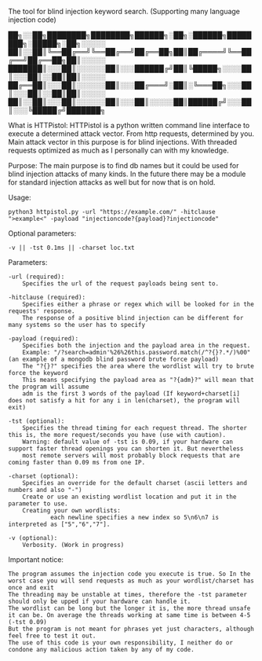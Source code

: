 The tool for blind injection keyword search. (Supporting many language injection code)

██╗░░██╗████████╗████████╗██████╗░██╗░██████╗████████╗░█████╗░██╗░░░░░
██║░░██║╚══██╔══╝╚══██╔══╝██╔══██╗██║██╔════╝╚══██╔══╝██╔══██╗██║░░░░░
███████║░░░██║░░░░░░██║░░░██████╔╝██║╚█████╗░░░░██║░░░██║░░██║██║░░░░░
██╔══██║░░░██║░░░░░░██║░░░██╔═══╝░██║░╚═══██╗░░░██║░░░██║░░██║██║░░░░░
██║░░██║░░░██║░░░░░░██║░░░██║░░░░░██║██████╔╝░░░██║░░░╚█████╔╝███████╗

What is HTTPistol:
    HTTPistol is a python written command line interface to execute a determined attack vector. From http requests, determined by you.
    Main attack vector in this purpose is for blind injections. With threaded requests optimized as much as I personally can with my knowledge.

Purpose:
    The main purpose is to find db names but it could be used for blind injection attacks of many kinds.
    In the future there may be a module for standard injection attacks as well but for now that is on hold.

Usage:
    
    python3 httpistol.py -url "https://example.com/" -hitclause ">example<" -payload "injectioncode?{payload}?injectioncode"

Optional parameters: 

    -v || -tst 0.1ms || -charset loc.txt

Parameters:

    -url (required): 
        Specifies the url of the request payloads being sent to.

    -hitclause (required): 
        Specifies either a phrase or regex which will be looked for in the requests' response.
        The response of a positive blind injection can be different for many systems so the user has to specify

    -payload (required):
        Specifies both the injection and the payload area in the request.
        Example: "/?search=admin'%26%26this.password.match(/^?{}?.*/)%00" (an example of a mongodb blind password brute force payload)
        The "?{}?" specifies the area where the wordlist will try to brute force the keyword
        This means specifying the payload area as "?{adm}?" will mean that the program will assume
        adm is the first 3 words of the payload (If keyword+charset[i] does not satisfy a hit for any i in len(charset), the program will exit)

    -tst (optional):
        Specifies the thread timing for each request thread. The shorter this is, the more request/seconds you have (use with caution).
        Warning: default value of -tst is 0.09, if your hardware can support faster thread openings you can shorten it. But nevertheless
        most remote servers will most probably block requests that are coming faster than 0.09 ms from one IP.

    -charset (optional):
        Specifies an override for the default charset (ascii letters and numbers and also "-")
        Create or use an existing wordlist location and put it in the parameter to use.
        Creating your own wordlists: 
                each newline specifies a new index so 5\n6\n7 is interpreted as ["5","6","7"].
    
    -v (optional):
        Verbosity. (Work in progress)



Important notice: 
    
    The program assumes the injection code you execute is true. So In the worst case you will send requests as much as your wordlist/charset has once and exit
    The threading may be unstable at times, therefore the -tst parameter should only be upped if your hardware can handle it.
    The wordlist can be long but the longer it is, the more thread unsafe it can be. On average the threads working at same time is between 4-5 (-tst 0.09)
    But the program is not meant for phrases yet just characters, although feel free to test it out.
    The use of this code is your own responsibility, I neither do or condone any malicious action taken by any of my code.
